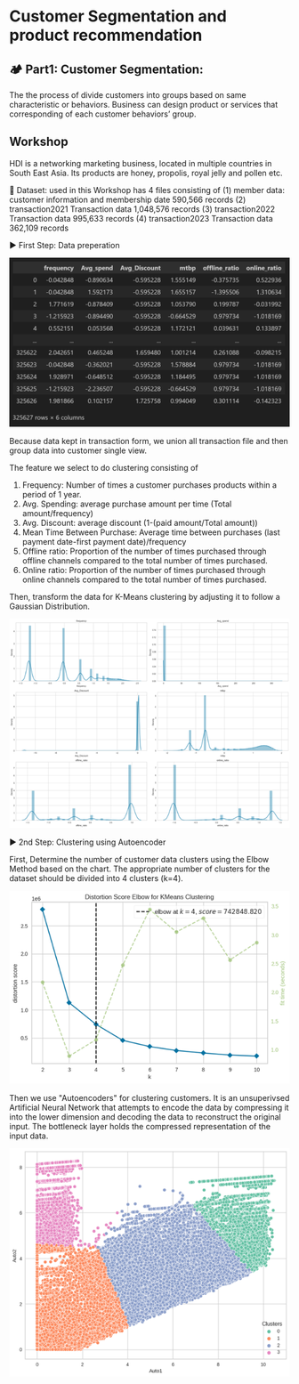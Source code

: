 # Customer Segmentation and product recommendation

## 🏕️ Part1: Customer Segmentation: 
The the process of divide customers into groups based on same characteristic or behaviors. Business can design product or services that corresponding  of each customer behaviors’ group.

## Workshop
HDI is a networking marketing business, located in multiple countries in South East Asia. Its products are honey, propolis, royal jelly and pollen etc.

💠 Dataset: used in this Workshop has 4 files consisting of 
  (1) member data: customer information and membership date 590,566 records 
  (2) transaction2021 Transaction data 1,048,576 records 
  (3) transaction2022 Transaction data 995,633 records 
  (4) transaction2023 Transaction data 362,109 records

▶️ First Step: Data preperation

![](https://github.com/ween3654/Advanced_Aanlytics-MADT8101/blob/main/section4%3A%20Customer%20Segmentation%20%26%20Product%20Recommendation/pic/1_data_prep.png)

Because data kept in transaction form, we union all transaction file and then group data into customer single view. 

The feature we select to do clustering consisting of 

  1) Frequency: Number of times a customer purchases products within a period of 1 year.
  2) Avg. Spending: average purchase amount per time (Total amount/frequency)
  3) Avg. Discount: average discount (1-(paid amount/Total amount))
  4) Mean Time Between Purchase: Average time between purchases (last payment date-first payment date)/frequency
  5) Offline ratio: Proportion of the number of times purchased through offline channels compared to the total number of times purchased.
  6) Online ratio: Proportion of the number of times purchased through online channels compared to the total number of times purchased.

Then, transform the data for K-Means clustering by adjusting it to follow a Gaussian Distribution.

![](https://github.com/ween3654/Advanced_Aanlytics-MADT8101/blob/main/section4%3A%20Customer%20Segmentation%20%26%20Product%20Recommendation/pic/2_Gaussian_transform.png)

▶️ 2nd Step: Clustering using Autoencoder

First, Determine the number of customer data clusters using the Elbow Method based on the chart. The appropriate number of clusters for the dataset should be divided into 4 clusters (k=4).

![](https://github.com/ween3654/Advanced_Aanlytics-MADT8101/blob/main/section4%3A%20Customer%20Segmentation%20%26%20Product%20Recommendation/pic/3_kmethod.png)

Then we use "Autoencoders" for clustering customers. It is an unsuperivsed Artificial Neural Network that attempts to encode the data by compressing it into the lower dimension and decoding the data to reconstruct the original input. The bottleneck layer holds the compressed representation of the input data.

![](https://github.com/ween3654/Advanced_Aanlytics-MADT8101/blob/main/section4%3A%20Customer%20Segmentation%20%26%20Product%20Recommendation/pic/4_segmentation_result.png)



     

